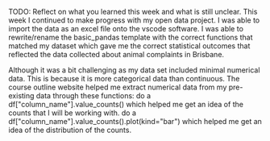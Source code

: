 TODO: Reflect on what you learned this week and what is still unclear.
This week I continued to make progress with my open data project. I was able to import the data as an excel file onto the vscode software. I was able to rewrite/rename the basic_pandas template with the correct functions that matched my dataset which gave me the correct statistical outcomes that reflected the data collected about animal complaints in Brisbane. 

Although it was a bit challenging as my data set included minimal numerical data. This is because it is more categorical data than continuous. The course outline website helped me extract numerical data from my pre-existing data through these functions:
do a df["column_name"].value_counts() which helped me get an idea of the counts that I will be working with.
do a df["column_name"].value_counts().plot(kind="bar") which helped me get an idea of the distribution of the counts.